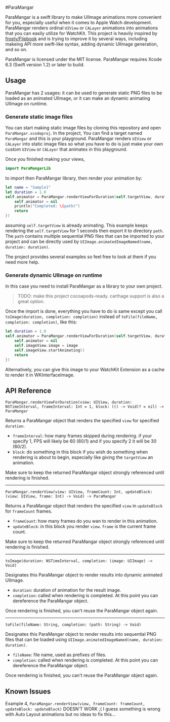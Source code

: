 #ParaMangar

ParaMangar is a swift library to make UIImage animations more convenient for you, especially useful when it comes to Apple Watch development.
ParaMangar renders ordinal `UIView` or `CALayer` animations into animations that you can easily utilize for WatchKit.
This project is heavily inspired by [frosty/Flipbook](https://github.com/frosty/Flipbook) and is trying to improve it by several ways,
including makeing API more swift-like syntax, adding dynamic UIImage generation, and so on.

ParaMangar is licensed under the MIT license. ParaMangar requires Xcode 6.3 (Swift version 1.2) or later to build.

## Usage

ParaMangar has 2 usages: it can be used to generate static PNG files to be loaded as an animated UIImage,
or it can make an dynamic animating UIImage on runtime.

### Generate static image files

You can start making static image files by cloning this repository and open `ParaMangar.xcodeproj`.
In the project, You can find a target named `ParaMangar` and this is your playground.
ParaMangar renders `UIView` or `CALayer` into static image files so what you have to do is just make your own custom `UIView`
or `CALayer` that animates in this playground.

Once you finished making your views,

```swift
import ParaMangarLib
```

to import then ParaMangar library, then render your animation by:

```swift
let name = "Sample1"
let duration = 1.0
self.animator = ParaMangar.renderViewForDuration(self.targetView, duration: duration, frameInterval: 2).toFile(name, completion: {path in
    self.animator = nil
    println("Completed: \(path)")
    return
})
```

assuming `self.targetView` is already animating. This example keeps rendering the `self.targetView` for 1 seconds then export it to directory `path`.
The `path` contains multiple sequential PNG files that can be imported to your project and can be directly used by
`UIImage.animatedImageNamed(name, duration: duration)`.

The project provides several examples so feel free to look at them if you need more help.

### Generate dynamic UIImage on runtime

In this case you need to install ParaMangar as a library to your own project.

> TODO: make this project cocoapods-ready. carthage support is also a great option.

Once the import is done, everything you have to do is same except you call `toImage(duration, completion: completion)`
instead of `toFile(fileName, completion: completion)`, like this:

```swift
let duration = 1.0
self.animator = ParaMangar.renderViewForDuration(self.targetView, duration: duration, frameInterval: 2).toImage(duration, completion: {image in
    self.animator = nil
    self.imageView.image = image
    self.imageView.startAnimating()
    return
})
```

Alternatively, you can give this image to your WatchKit Extension as a cache to render it in WKInterfaceImage.



## API Reference

```
ParaMangar.renderViewForDuration(view: UIView, duration: NSTimeInterval, frameInterval: Int = 1, block: (() -> Void)? = nil) -> ParaMangar
```

Returns a ParaMangar object that renders the specified `view` for specified `duration`.

- `frameInterval`: how many frames skipped during rendering. if your specify 1, FPS will likely be 60 (60/1) and if you specify 2 it will be 30 (60/2).
- `block`: do something in this block if you wish do something when rendering is about to begin, especially like giving the `targetView` an animation.

Make sure to keep the returned ParaMangar object strongly referenced until rendering is finished.

----

```
ParaMangar.renderView(view: UIView, frameCount: Int, updateBlock: (view: UIView, frame: Int) -> Void) -> ParaMangar
```

Returns a ParaMangar object that renders the specified `view` in `updateBlock` for `frameCount` frames.

- `frameCount`: how many frames do you wan to render in this animation.
- `updateBlock`: in this block you render `view`. `frame` is the current frame count.

Make sure to keep the returned ParaMangar object strongly referenced until rendering is finished.

----

```
toImage(duration: NSTimeInterval, completion: (image: UIImage) -> Void)
```

Designates this ParaMangar object to render results into dynamic animated UIImage.

- `duration`: duration of animation for the result image.
- `completion`: called when rendering is completed. At this point you can dereference the ParaMangar object.

Once rendering is finished, you can't reuse the ParaMangar object again.

----

```
toFile(fileName: String, completion: (path: String) -> Void)
```

Designates this ParaMangar object to render results into sequential PNG files that can be loaded using `UIImage.animatedImageNamed(name, duration: duration)`.

- `fileName`: file name, used as prefixes of files.
- `completion`: called when rendering is completed. At this point you can dereference the ParaMangar object.

Once rendering is finished, you can't reuse the ParaMangar object again.

## Known Issues

Example 4, `ParaMangar.renderView(view, frameCount: frameCount, updateBlock: updateBlock)` DOESN'T WORK ;(
I guess something is wrong with Auto Layout animations but no ideas to fix this...
